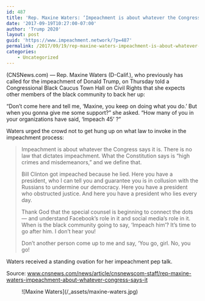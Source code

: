 ```yaml
---
id: 487
title: 'Rep. Maxine Waters: ‘Impeachment is about whatever the Congress says it is’'
date: '2017-09-19T10:27:00-07:00'
author: 'Trump 2020'
layout: post
guid: 'https://www.impeachment.network/?p=487'
permalink: /2017/09/19/rep-maxine-waters-impeachment-is-about-whatever-the-congress-says-it-is/
categories:
    - Uncategorized
---
```


(CNSNews.com) — Rep. Maxine Waters (D-Calif.), who previously has called for the impeachment of Donald Trump, on Thursday told a Congressional Black Caucus Town Hall on Civil Rights that she expects other members of the black community to back her up:

“Don’t come here and tell me, ‘Maxine, you keep on doing what you do.’ But when you gonna give me some support?” she asked. “How many of you in your organizations have said, ‘Impeach 45’ ?”

Waters urged the crowd not to get hung up on what law to invoke in the impeachment process:

> Impeachment is about whatever the Congress says it is. There is no law that dictates impeachment. What the Constitution says is “high crimes and misdemeanors,” and we define that.
> 
> Bill Clinton got impeached because he lied. Here you have a president, who I can tell you and guarantee you is in collusion with the Russians to undermine our democracy. Here you have a president who obstructed justice. And here you have a president who lies every day.
> 
> Thank God that the special counsel is beginning to connect the dots — and understand Facebook’s role in it and social media’s role in it. When is the black community going to say, ‘Impeach him’? It’s time to go after him. I don’t hear you!
> 
> Don’t another person come up to me and say, ‘You go, girl. No, you go!

Waters received a standing ovation for her impeachment pep talk.

Source: www.cnsnews.com/news/article/cnsnewscom-staff/rep-maxine-waters-impeachment-about-whatever-congress-says-it

<figure class="wp-block-image">![Maxine Waters](/_assets/maxine-waters.jpg)</figure>